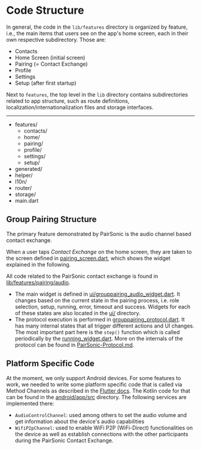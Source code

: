 # Code Structure

In general, the code in the `lib/features` directory is organized by feature, i.e., the main items that users see on the app's home screen, each in their own respective subdirectory. Those are:
- Contacts
- Home Screen (initial screen)
- Pairing (= Contact Exchange)
- Profile
- Settings
- Setup (after first startup)

Next to `features`, the top level in the `lib` directory contains subdirectories related to app structure, such as route definitions, localization/internationalization files and storage interfaces.

---

- features/
  - contacts/
  - home/
  - pairing/
  - profile/
  - settings/
  - setup/
- generated/
- helper/
- l10n/
- router/
- storage/
- main.dart


## Group Pairing Structure

The primary feature demonstrated by PairSonic is the audio channel based contact exchange.

When a user taps *Contact Exchange* on the home screen, they are taken to the screen defined in [pairing_screen.dart](../lib/features/pairing/pairing_screen.dart), which shows the widget explained in the following.

All code related to the PairSonic contact exchange is found in [lib/features/pairing/audio](../lib/features/pairing/audio/).
- The main widget is defined in [ui/grouppairing_audio_widget.dart](../lib/features/pairing/audio/ui/grouppairing_audio_widget.dart). It changes based on the current state in the pairing process, i.e. role selection, setup, running, error, timeout and success. Widgets for each of these states are also located in the [ui/](../lib/features/pairing/audio/ui/) directory.
- The protocol execution is performed in [grouppairing_protocol.dart](). It has many internal states that all trigger different actions and UI changes. The most important part here is the `step()` function which is called periodically by the [running_widget.dart](../lib/features/pairing/audio/ui/running_widget.dart). More on the internals of the protocol can be found in [PairSonic-Protocol.md](PairSonic-Protocol.md).



## Platform Specific Code

At the moment, we only support Android devices. For some features to work, we needed to write some platform specific code that is called via Method Channels as described in the [Flutter docs](https://docs.flutter.dev/platform-integration/platform-channels). The Kotlin code for that can be found in the [android/app/src](../android/app/src/main/kotlin/de/seemoo/pairsonic/) directory. The following services are implemented there:
- `AudioControlChannel`: used among others to set the audio volume and get information about the device's audio capabilities
- `WifiP2pChannel`: used to enable WiFi P2P (WiFi-Direct) functionalities on the device as well as establish connections with the other participants during the PairSonic Contact Exchange.
